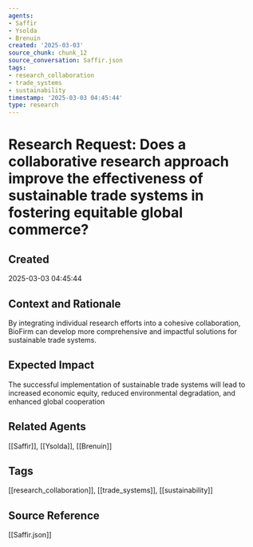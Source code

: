 ```yaml
---
agents:
- Saffir
- Ysolda
- Brenuin
created: '2025-03-03'
source_chunk: chunk_12
source_conversation: Saffir.json
tags:
- research_collaboration
- trade_systems
- sustainability
timestamp: '2025-03-03 04:45:44'
type: research
---
```


# Research Request: Does a collaborative research approach improve the effectiveness of sustainable trade systems in fostering equitable global commerce?

## Created
2025-03-03 04:45:44

## Context and Rationale
By integrating individual research efforts into a cohesive collaboration, BioFirm can develop more comprehensive and impactful solutions for sustainable trade systems.

## Expected Impact
The successful implementation of sustainable trade systems will lead to increased economic equity, reduced environmental degradation, and enhanced global cooperation

## Related Agents
[[Saffir]], [[Ysolda]], [[Brenuin]]

## Tags
[[research_collaboration]], [[trade_systems]], [[sustainability]]

## Source Reference
[[Saffir.json]]
